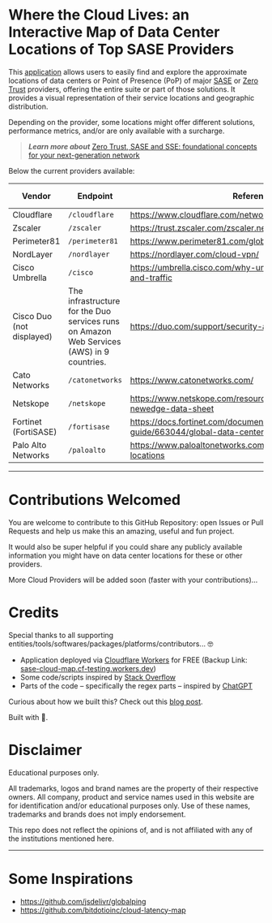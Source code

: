 # Where the Cloud Lives: an Interactive Map of Data Center Locations of Top SASE Providers

This [application](https://sasecloudmap.com/) allows users to easily find and explore the approximate locations of data centers or Point of Presence (PoP) of major [SASE](https://www.cloudflare.com/learning/access-management/what-is-sase/) or [Zero Trust](https://www.cloudflare.com/learning/security/glossary/what-is-zero-trust/) providers, offering the entire suite or part of those solutions. It provides a visual representation of their service locations and geographic distribution.

Depending on the provider, some locations might offer different solutions, performance metrics, and/or are only available with a surcharge.

> **_Learn more about_** [Zero Trust, SASE and SSE: foundational concepts for your next-generation network](https://blog.cloudflare.com/zero-trust-sase-and-sse-foundational-concepts-for-your-next-generation-network/)

Below the current providers available:

| Vendor                    | Endpoint                                                                                  | Reference                                                                                      | Auto-Updated |
| ------------------------- | ----------------------------------------------------------------------------------------- | ---------------------------------------------------------------------------------------------- | ------------ |
| Cloudflare                | `/cloudflare`                                                                             | https://www.cloudflare.com/network/                                                            | ✅           |
| Zscaler                   | `/zscaler`                                                                                | https://trust.zscaler.com/zscaler.net/data-center-map                                          | ✅           |
| Perimeter81               | `/perimeter81`                                                                            | https://www.perimeter81.com/global-datacenter-backbone                                         | ✅           |
| NordLayer                 | `/nordlayer`                                                                              | https://nordlayer.com/cloud-vpn/                                                               | ✅           |
| Cisco Umbrella            | `/cisco`                                                                                  | https://umbrella.cisco.com/why-umbrella/global-network-and-traffic                             | ✅           |
| Cisco Duo (not displayed) | The infrastructure for the Duo services runs on Amazon Web Services (AWS) in 9 countries. | https://duo.com/support/security-and-reliability                                               | n/a          |
| Cato Networks             | `/catonetworks`                                                                           | https://www.catonetworks.com/                                                                  | ✅           |
| Netskope                  | `/netskope`                                                                               | https://www.netskope.com/resources/data-sheets/netskope-newedge-data-sheet                     | ❌           |
| Fortinet (FortiSASE)      | `/fortisase`                                                                               | https://docs.fortinet.com/document/fortisase/23.1.8/reference-guide/663044/global-data-centers | ✅           |
| Palo Alto Networks        | `/paloalto`                                                                               | https://www.paloaltonetworks.com/products/regional-cloud-locations                             | 🚧           |

---

# Contributions Welcomed

You are welcome to contribute to this GitHub Repository: open Issues or Pull Requests and help us make this an amazing, useful and fun project.

It would also be super helpful if you could share any publicly available information you might have on data center locations for these or other providers.

More Cloud Providers will be added soon (faster with your contributions)...

# Credits

Special thanks to all supporting entities/tools/softwares/packages/platforms/contributors... 🤓

- Application deployed via [Cloudflare Workers](https://workers.cloudflare.com/) for FREE (Backup Link: [sase-cloud-map.cf-testing.workers.dev](https://sase-cloud-map.cf-testing.workers.dev/))
- Some code/scripts inspired by [Stack Overflow](https://stackoverflow.com/)
- Parts of the code – specifically the regex parts – inspired by [ChatGPT](https://openai.com/blog/chatgpt/)

Curious about how we built this? Check out this [blog post](https://davidtofan.com/articles/interactive-map-cloud-data-center-locations/).

Built with 🧡.

# Disclaimer

Educational purposes only.

All trademarks, logos and brand names are the property of their respective owners. All company, product and service names used in this website are for identification and/or educational purposes only. Use of these names, trademarks and brands does not imply endorsement.

This repo does not reflect the opinions of, and is not affiliated with any of the institutions mentioned here.

---

# Some Inspirations

- https://github.com/jsdelivr/globalping
- https://github.com/bitdotioinc/cloud-latency-map
